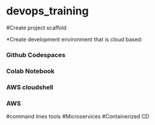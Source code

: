 # devops_training

#Create project scaffold

 *Create development environment that is cloud based:
 ### Github Codespaces
 ### Colab Notebook
 ### AWS cloudshell
 ### AWS
#command lines tools
#Microservices
#Containerized CD
